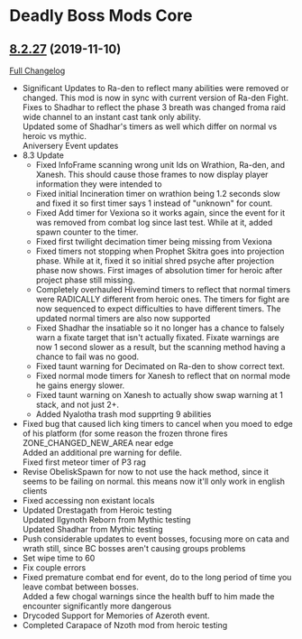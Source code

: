 # Deadly Boss Mods Core

## [8.2.27](https://github.com/DeadlyBossMods/DeadlyBossMods/tree/8.2.27) (2019-11-10)
[Full Changelog](https://github.com/DeadlyBossMods/DeadlyBossMods/compare/8.2.26...8.2.27)

- Significant Updates to Ra-den to reflect many abilities were removed or changed. This mod is now in sync with current version of Ra-den Fight.  
    Fixes to Shadhar to reflect the phase 3 breath was changed froma raid wide channel to an instant cast tank only ability.  
    Updated some of Shadhar's timers as well which differ on normal vs heroic vs mythic.  
    Aniversery Event updates  
- 8.3 Update  
    - Fixed InfoFrame scanning wrong unit Ids on Wrathion, Ra-den, and Xanesh. This should cause those frames to now display player information they were intended to  
    - Fixed initial Incineration timer on wrathion being 1.2 seconds slow and fixed it so first timer says 1 instead of "unknown" for count.  
    - Fixed Add timer for Vexiona so it works again, since the event for it was removed from combat log since last test. While at it, added spawn counter to the timer.  
    - Fixed first twilight decimation timer being missing from Vexiona  
    - Fixed timers not stopping when Prophet Skitra goes into projection phase. While at it, fixed it so initial shred psyche after projection phase now shows. First images of absolution timer for heroic after project phase still missing.  
    - Completely overhauled Hivemind timers to reflect that normal timers were RADICALLY different from heroic ones. The timers for fight are now sequenced to expect difficulties to have different timers. The updated normal timers are also now supported  
    - Fixed Shadhar the insatiable so it no longer has a chance to falsely warn a fixate target that isn't actually fixated. Fixate warnings are now 1 second slower as a result, but the scanning method having a chance to fail was no good.  
    - Fixed taunt warning for Decimated on Ra-den to show correct text.  
    - Fixed normal mode timers for Xanesh to reflect that on normal mode he gains energy slower.  
    - Fixed taunt warning on Xanesh to actually show swap warning at 1 stack, and not just 2+.  
    - Added Nyalotha trash mod supprting 9 abilities  
- Fixed bug that caused lich king timers to cancel when you moed to edge of his platform (for some reason the frozen throne fires ZONE\_CHANGED\_NEW\_AREA near edge  
    Added an additional pre warning for defile.  
    Fixed first meteor timer of P3 rag  
- Revise ObeliskSpawn for now to not use the hack method, since it seems to be failing on normal. this means now it'll only work in english clients  
- Fixed accessing non existant locals  
- Updated Drestagath from Heroic testing  
    Updated Ilgynoth Reborn from Mythic testing  
    Updated Shadhar from Mythic testing  
- Push considerable updates to event bosses, focusing more on cata and wrath still, since BC bosses aren't causing groups problems  
- Set wipe time to 60  
- Fix couple errors  
- Fixed premature combat end for event, do to the long period of time you leave combat between bosses.  
    Added a few chogal warnings since the health buff to him made the encounter significantly more dangerous  
- Drycoded Support for Memories of Azeroth event.  
- Completed Carapace of Nzoth mod from heroic testing  
